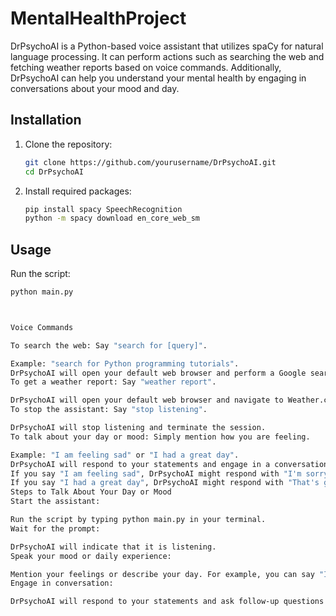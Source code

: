 # MentalHealthProject

DrPsychoAI is a Python-based voice assistant that utilizes spaCy for natural language processing. It can perform actions such as searching the web and fetching weather reports based on voice commands. Additionally, DrPsychoAI can help you understand your mental health by engaging in conversations about your mood and day.

## Installation

1. Clone the repository:
    ```bash
    git clone https://github.com/yourusername/DrPsychoAI.git
    cd DrPsychoAI
    ```

2. Install required packages:
    ```bash
    pip install spacy SpeechRecognition
    python -m spacy download en_core_web_sm
    ```

## Usage

Run the script:
```bash
python main.py



Voice Commands

To search the web: Say "search for [query]".

Example: "search for Python programming tutorials".
DrPsychoAI will open your default web browser and perform a Google search for your query.
To get a weather report: Say "weather report".

DrPsychoAI will open your default web browser and navigate to Weather.com.
To stop the assistant: Say "stop listening".

DrPsychoAI will stop listening and terminate the session.
To talk about your day or mood: Simply mention how you are feeling.

Example: "I am feeling sad" or "I had a great day".
DrPsychoAI will respond to your statements and engage in a conversation to help you understand and reflect on your mental health. For example:
If you say "I am feeling sad", DrPsychoAI might respond with "I'm sorry to hear that you're feeling sad. How was your day?".
If you say "I had a great day", DrPsychoAI might respond with "That's great to hear! Could you tell me more about your day?".
Steps to Talk About Your Day or Mood
Start the assistant:

Run the script by typing python main.py in your terminal.
Wait for the prompt:

DrPsychoAI will indicate that it is listening.
Speak your mood or daily experience:

Mention your feelings or describe your day. For example, you can say "I am feeling happy" or "I had a stressful day".
Engage in conversation:

DrPsychoAI will respond to your statements and ask follow-up questions to help you reflect on your feelings.